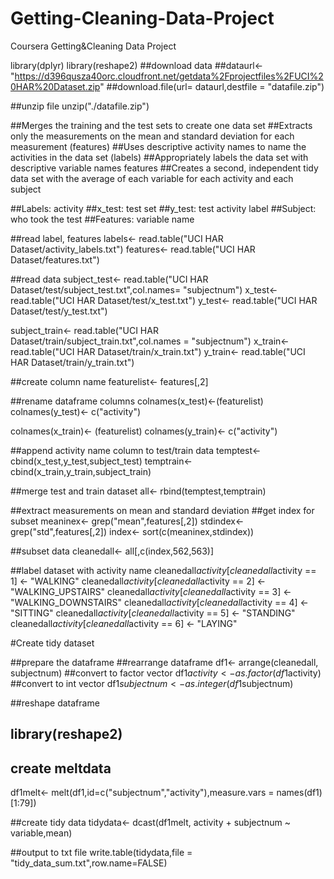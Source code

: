 # Getting-Cleaning-Data-Project
Coursera Getting&amp;Cleaning Data Project 

library(dplyr)
library(reshape2)
##download data
##dataurl<- "https://d396qusza40orc.cloudfront.net/getdata%2Fprojectfiles%2FUCI%20HAR%20Dataset.zip"
##download.file(url= dataurl,destfile = "datafile.zip")

##unzip file
unzip("./datafile.zip")

##Merges the training and the test sets to create one data set
##Extracts only the measurements on the mean and standard deviation for each measurement  (features)
##Uses descriptive activity names to name the activities in the data set    (labels)
##Appropriately labels the data set with descriptive variable names    features
##Creates a second, independent tidy data set with the average of each variable for each activity and each subject

##Labels:  activity
##x_test:   test set
##y_test:  test activity label
##Subject:   who took the test
##Features: variable name

##read label, features
labels<- read.table("UCI HAR Dataset/activity_labels.txt")
features<- read.table("UCI HAR Dataset/features.txt")


##read data
subject_test<- read.table("UCI HAR Dataset/test/subject_test.txt",col.names= "subjectnum")
x_test<- read.table("UCI HAR Dataset/test/x_test.txt")
y_test<- read.table("UCI HAR Dataset/test/y_test.txt")

subject_train<- read.table("UCI HAR Dataset/train/subject_train.txt",col.names = "subjectnum")
x_train<- read.table("UCI HAR Dataset/train/x_train.txt")
y_train<-  read.table("UCI HAR Dataset/train/y_train.txt")

##create column name
featurelist<- features[,2]

##rename dataframe columns
colnames(x_test)<-(featurelist)
colnames(y_test)<- c("activity")

colnames(x_train)<- (featurelist)
colnames(y_train)<- c("activity")


##append activity name column to test/train data
temptest<- cbind(x_test,y_test,subject_test)
temptrain<- cbind(x_train,y_train,subject_train)

##merge test and train dataset
all<- rbind(temptest,temptrain)

##extract measurements on mean and standard deviation
##get index for subset
meaninex<- grep("mean",features[,2])
stdindex<- grep("std",features[,2])
index<- sort(c(meaninex,stdindex))

##subset data
cleanedall<- all[,c(index,562,563)]

##label dataset with activity name
cleanedall$activity[cleanedall$activity == 1] <- "WALKING"
cleanedall$activity[cleanedall$activity == 2] <- "WALKING_UPSTAIRS"
cleanedall$activity[cleanedall$activity == 3] <- "WALKING_DOWNSTAIRS"
cleanedall$activity[cleanedall$activity == 4] <- "SITTING"
cleanedall$activity[cleanedall$activity == 5] <- "STANDING"
cleanedall$activity[cleanedall$activity == 6] <- "LAYING"


#Create tidy dataset

##prepare the dataframe
##rearrange dataframe
df1<- arrange(cleanedall, subjectnum)
##convert to factor vector
df1$activity <- as.factor(df1$activity)
##convert to int vector
df1$subjectnum <- as.integer(df1$subjectnum)

##reshape dataframe
## library(reshape2)
##  create meltdata 
df1melt<- melt(df1,id=c("subjectnum","activity"),measure.vars = names(df1)[1:79])

##create tidy data
tidydata<- dcast(df1melt, activity + subjectnum ~ variable,mean)

##output to txt file
write.table(tidydata,file = "tidy_data_sum.txt",row.name=FALSE)
